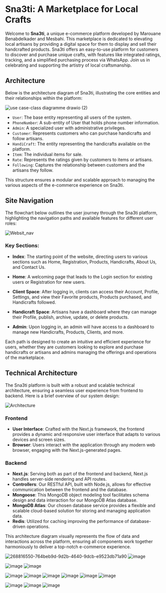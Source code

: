 # Sna3ti: A Marketplace for Local Crafts

Welcome to **Sna3ti**, a unique e-commerce platform developed by Marouane Benabdelkader and Mesbahi. 
This marketplace is dedicated to elevating local artisans by providing a digital space for them to display and sell their handcrafted products. Sna3ti offers an easy-to-use platform for customers to discover and purchase unique crafts, with features like integrated ratings, tracking, and a simplified purchasing process via WhatsApp. 
Join us in celebrating and supporting the artistry of local craftsmanship.


## Architecture

Below is the architecture diagram of Sna3ti, illustrating the core entities and their relationships within the platform:


![use case-class diagramme drawio (2)](https://github.com/MarouaneBenabdelkader/sa3ti-Marketplace/assets/116631044/9c55c08e-35f6-4f47-95c4-e96aa047dc11)



- `User`: The base entity representing all users of the system.
- `PhoneNumber`: A sub-entity of User that holds phone number information.
- `Admin`: A specialized user with administrative privileges.
- `Customer`: Represents customers who can purchase handicrafts and follow artisans.
- `HandiCraft`: The entity representing the handicrafts available on the platform.
- `Item`: The individual items for sale.
- `Rate`: Represents the ratings given by customers to items or artisans.
- `Following`: Captures the relationship between customers and the artisans they follow.

This structure ensures a modular and scalable approach to managing the various aspects of the e-commerce experience on Sna3ti.

## Site Navigation

The flowchart below outlines the user journey through the Sna3ti platform, highlighting the navigation paths and available features for different user roles:

![Websit_nav](https://github.com/MarouaneBenabdelkader/sa3ti-Marketplace/assets/116631044/151f4f5e-9268-41b5-9df5-d4aadd50f03e)


### Key Sections:

- **Index**: The starting point of the website, directing users to various sections such as Home, Registration, Products, Handicrafts, About Us, and Contact Us.

- **Home**: A welcoming page that leads to the Login section for existing users or Registration for new users.

- **Client Space**: After logging in, clients can access their Account, Profile, Settings, and view their Favorite products, Products purchased, and Handicrafts followed.

- **Handicraft Space**: Artisans have a dashboard where they can manage their Profile, publish, archive, update, or delete products.

- **Admin**: Upon logging in, an admin will have access to a dashboard to manage new Handicrafts, Products, Clients, and more.

Each path is designed to create an intuitive and efficient experience for users, whether they are customers looking to explore and purchase handicrafts or artisans and admins managing the offerings and operations of the marketplace.


## Technical Architecture

The Sna3ti platform is built with a robust and scalable technical architecture, ensuring a seamless user experience from frontend to backend. Here is a brief overview of our system design:

![Architecture](https://github.com/MarouaneBenabdelkader/sa3ti-Marketplace/assets/116631044/e531363f-085c-4071-8595-a8d618fa0d8c)

### Frontend

- **User Interface**: Crafted with the Next.js framework, the frontend provides a dynamic and responsive user interface that adapts to various devices and screen sizes.
- **Browser**: Users interact with the application through any modern web browser, engaging with the Next.js-generated pages.

### Backend

- **Next.js**: Serving both as part of the frontend and backend, Next.js handles server-side rendering and API routes.
- **Controllers**: Our RESTful API, built with Node.js, allows for effective communication between the frontend and the database.
- **Mongoose**: This MongoDB object modeling tool facilitates schema design and data interaction for our MongoDB Atlas database.
- **MongoDB Atlas**: Our chosen database service provides a flexible and scalable cloud-based solution for storing and managing application data.
- **Redis**: Utilized for caching improving the performance of database-driven operations.

This architecture diagram visually represents the flow of data and interactions across the platform, ensuring all components work together harmoniously to deliver a top-notch e-commerce experience.

![268816550-764beb9d-9d2b-4640-9dcb-e9523db71a90](https://github.com/MarouaneBenabdelkader/sa3ti-Marketplace/assets/116631044/0bf2e1e7-afbc-4840-9d30-03bfec938964)
![image](https://github.com/MarouaneBenabdelkader/sa3ti-Marketplace/assets/116631044/edfb571f-352a-43f2-a388-b3267b771f6d)

![image](https://github.com/MarouaneBenabdelkader/sa3ti-Marketplace/assets/116631044/614a0a3d-0504-4f23-8ed3-47cbe2c11e01)
![image](https://github.com/MarouaneBenabdelkader/sa3ti-Marketplace/assets/116631044/3df122a6-542a-4c3f-a643-174ba9462cd7)

![image](https://github.com/MarouaneBenabdelkader/sa3ti-Marketplace/assets/116631044/4d2ab08b-0f86-49da-adcb-b75c400f7994)
![image](https://github.com/MarouaneBenabdelkader/sa3ti-Marketplace/assets/116631044/63584a84-f333-47e5-9ce5-e6406cbdb649)
![image](https://github.com/MarouaneBenabdelkader/sa3ti-Marketplace/assets/116631044/436a9796-ce0f-4667-accc-0c5cbf0cdf0c)
![image](https://github.com/MarouaneBenabdelkader/sa3ti-Marketplace/assets/116631044/d1dccb4c-e4b2-48c2-b6b3-3b96431822a3)
![image](https://github.com/MarouaneBenabdelkader/sa3ti-Marketplace/assets/116631044/aa3a6a7b-97b7-4ec9-b555-8f78688bac1d)
![image](https://github.com/MarouaneBenabdelkader/sa3ti-Marketplace/assets/116631044/ad89194b-b3b1-4da7-8625-4c04549e2f3b)

![image](https://github.com/MarouaneBenabdelkader/sa3ti-Marketplace/assets/116631044/37600412-5e70-447f-9297-c0eb9ac2cc67)
![image](https://github.com/MarouaneBenabdelkader/sa3ti-Marketplace/assets/116631044/61ab270c-6703-4235-a03d-0104817a207a)
![image](https://github.com/MarouaneBenabdelkader/sa3ti-Marketplace/assets/116631044/00253a75-ff90-4c87-9901-8e5b7bce7a9b)
